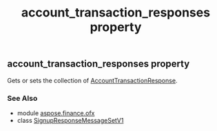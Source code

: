 ﻿---
title: account_transaction_responses property
second_title: Aspose.Finance for Python via .NET API References
description: 
type: docs
weight: 50
url: /python-net/aspose.finance.ofx/signupresponsemessagesetv1/account_transaction_responses/
is_root: false
---

## account_transaction_responses property


Gets or sets the collection of [AccountTransactionResponse](/finance/python-net/aspose.finance.ofx.signup/accounttransactionresponse).

### See Also
* module [aspose.finance.ofx](../../)
* class [SignupResponseMessageSetV1](/finance/python-net/aspose.finance.ofx/signupresponsemessagesetv1)
